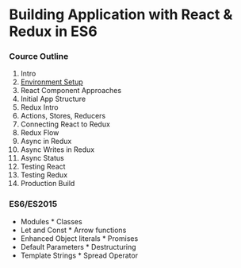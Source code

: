 # Building Application with React & Redux in ES6


### Cource Outline

1. Intro
2. [Environment Setup](https://github.com/Dedice/react-redux-es6-app/blob/master/docs/EnviromentSetup.md)
3. React Component Approaches
4. Initial App Structure
5. Redux Intro
6. Actions, Stores, Reducers
7. Connecting React to Redux
8. Redux Flow
9. Async in Redux
10. Async Writes in Redux
11. Async Status
12. Testing React
13. Testing Redux
14. Production Build

### ES6/ES2015

* Modules                       * Classes
* Let and Const                 * Arrow functions
* Enhanced Object literals      * Promises
* Default Parameters            * Destructuring
* Template Strings              * Spread Operator